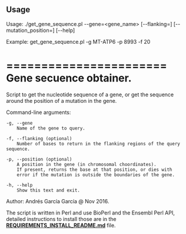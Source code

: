 ## Usage

Usage: ./get_gene_sequence.pl --gene=<gene_name> [--flanking=<flankingbases>] [--mutation_position=<position>] [--help]

Example: get_gene_sequence.pl -g MT-ATP6 -p 8993 -f 20

=======================
Gene secuence obtainer.
=======================

Script to get the nucleotide sequence of a gene, or get the sequence around the position of a mutation in the gene.

Command-line arguments:

	-g, --gene
		Name of the gene to query.
		
	-f, --flanking (optional)
		Number of bases to return in the flanking regions of the query sequence.
		
	-p, --position (optional)
		A position in the gene (in chromosomal choordinates).
		If present, returns the base at that position, or dies with
		error if the mutation is outside the boundaries of the gene.
	
	-h, --help
		Show this text and exit.
	
Author: Andrés García García @ Nov 2016.

 The script is written in Perl and use BioPerl and the Ensembl Perl API, detailed instructions to install those are in the [**REQUIREMENTS_INSTALL_README.md**](https://github.com/Ad115/ICGC-data-parser/blob/develop/REQUIREMENTS_INSTALL_README.md) file.